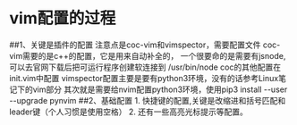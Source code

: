 # vim配置的过程
##1、关键是插件的配置
	注意点是coc-vim和vimspector，需要配置文件
	coc-vim需要的是c++的配置，它是用来自动补全的，
	一个很要命的是需要有jsnode,可以去官网下载后把可运行程序创建软连接到
	/usr/bin/node
	coc的其他配置在init.vim中配置
	vimspector配置主要是要有python3环境，没有的话参考Linux笔记下的vim部分
	其次就是需要给nvim配置python3环境，使用pip3 install --user --upgrade
	 pynvim
##2、基础配置
	1. 快捷键的配置,关键是改缩进和括号匹配和leader键（个人习惯是使用空格）
	2. 还有一些高亮光标提示等配置。

